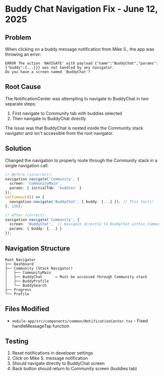 # Buddy Chat Navigation Fix - June 12, 2025

## Problem
When clicking on a buddy message notification from Mike S., the app was throwing an error:
```
ERROR The action 'NAVIGATE' with payload {"name":"BuddyChat","params":{"buddy":{...}}} was not handled by any navigator.
Do you have a screen named 'BuddyChat'?
```

## Root Cause
The NotificationCenter was attempting to navigate to BuddyChat in two separate steps:
1. First navigate to Community tab with buddies selected
2. Then navigate to BuddyChat directly

The issue was that BuddyChat is nested inside the Community stack navigator and isn't accessible from the root navigator.

## Solution
Changed the navigation to properly route through the Community stack in a single navigation call:

```typescript
// Before (incorrect):
navigation.navigate('Community', {
  screen: 'CommunityMain',
  params: { initialTab: 'buddies' }
});
setTimeout(() => {
  navigation.navigate('BuddyChat', { buddy: {...} }); // This fails!
}, 150);

// After (correct):
navigation.navigate('Community', {
  screen: 'BuddyChat',  // Navigate directly to BuddyChat within Community stack
  params: { buddy: {...} }
});
```

## Navigation Structure
```
Root Navigator
├── Dashboard
├── Community (Stack Navigator)
│   ├── CommunityMain
│   ├── BuddyChat      ← Must be accessed through Community stack
│   ├── BuddyProfile
│   └── BuddySearch
├── Progress
└── Profile
```

## Files Modified
- `mobile-app/src/components/common/NotificationCenter.tsx` - Fixed handleMessageTap function

## Testing
1. Reset notifications in developer settings
2. Click on Mike S. message notification
3. Should navigate directly to BuddyChat screen
4. Back button should return to Community screen (buddies tab) 